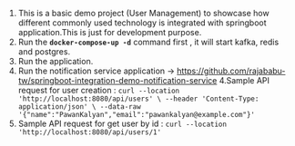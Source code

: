 1. This is a basic demo project (User Management) to showcase how different commonly used technology is integrated with springboot application.This is just for development purpose.
2. Run the **`docker-compose-up -d`** command first , it will start kafka, redis and postgres.
3. Run the application.
4. Run the notification service application -> https://github.com/rajababu-tw/springboot-integration-demo-notification-service
4.Sample API request for user creation :
      `curl --location 'http://localhost:8080/api/users' \
      --header 'Content-Type: application/json' \
      --data-raw '{"name":"PawanKalyan","email":"pawankalyan@example.com"}'`
5. Sample API request for get user by id :
   `curl --location 'http://localhost:8080/api/users/1'`
